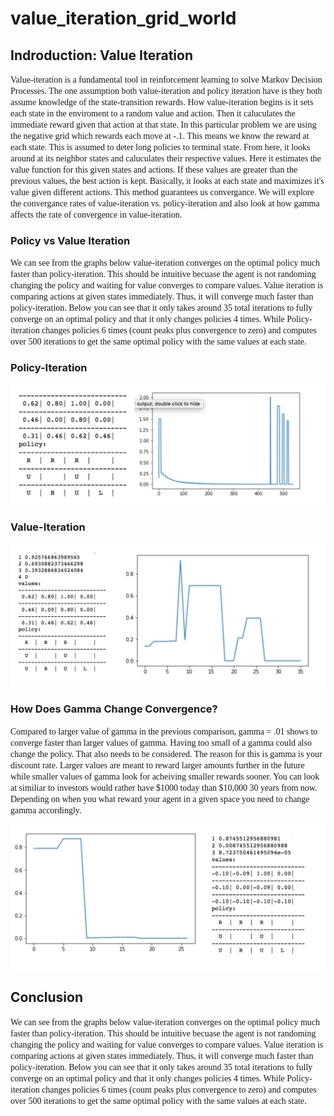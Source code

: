 # value_iteration_grid_world

## Indroduction: Value Iteration
<span style="font-family:Papyrus"> Value-iteration is a fundamental tool in reinforcement learning to solve Markov Decision Processes. The one assumption both value-iteration and policy iteration have is they both assume knowledge of the state-transition rewards. How value-iteration begins is it sets each state in the enviroment to a random value and action. Then it caluculates the immediate reward given that action at that state. In this particular problem we are using the negative grid which rewards each move at -.1. This means we know the reward at each state. This is assumed to deter long policies to terminal state. From here, it looks around at its neighbor states and caluculates their respective values. Here it estimates the value function for this given states and actions. If these values are greater than the previous values, the best action is kept. Basically, it looks at each state and maximizes it's value given different actions. This method guarantees us convergance. We will explore the convergance rates of value-iteration vs. policy-iteration and also look at how gamma affects the rate of convergence in value-iteration.
</span>

### Policy vs Value Iteration
<span style="font-family:Papyrus"> We can see from the graphs below value-iteration converges on the optimal policy much faster than policy-iteration. This should be intuitive becuase the agent is not randoming changing the policy and waiting for value converges to compare values. Value iteration is comparing actions at given states immediately. Thus, it will converge much faster than policy-iteration. Below you can see that it only takes around 35 total iterations to fully converge on an optimal policy and that it only changes policies 4 times. While Policy-iteration changes policies 6 times (count peaks plus convergence to zero) and computes over 500 iterations to get the same optimal policy with the same values at each state.
</span>


### Policy-Iteration

<div align="center">
  <img src="policyiterationgraph.png" />
</div>


### Value-Iteration 

<div align="center">
  <img src="valueiterationgraph.png" />
</div>

### How Does Gamma Change Convergence?

<span style="font-family:Papyrus"> Compared to larger value of gamma in the previous comparison, gamma = .01 shows to converge faster than larger values of gamma. Having too small of a gamma could also change the policy. That also needs to be considered. The reason for this is gamma is your discount rate. Larger values are meant to reward larger amounts further in the future while smaller values of gamma look for acheiving smaller rewards sooner. You can look at similiar to investors would rather have $1000 today than $10,000 30 years from now. Depending on when you what reward your agent in a given space you need to change gamma accordingly. 
</span>


<div align="center">
  <img src="small_gamma.png" />
</div>

## Conclusion

<span style="font-family:Papyrus"> We can see from the graphs below value-iteration converges on the optimal policy much faster than policy-iteration. This should be intuitive becuase the agent is not randoming changing the policy and waiting for value converges to compare values. Value iteration is comparing actions at given states immediately. Thus, it will converge much faster than policy-iteration. Below you can see that it only takes around 35 total iterations to fully converge on an optimal policy and that it only changes policies 4 times. While Policy-iteration changes policies 6 times (count peaks plus convergence to zero) and computes over 500 iterations to get the same optimal policy with the same values at each state.
</span>

